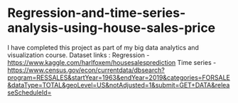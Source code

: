 # Regression-and-time-series-analysis-using-house-sales-price

I have completed this project as part of my big data analytics and visualization course.
Dataset links :
Regression - https://www.kaggle.com/harlfoxem/housesalesprediction
Time series - https://www.census.gov/econ/currentdata/dbsearch?program=RESSALES&startYear=1963&endYear=2019&categories=FORSALE&dataType=TOTAL&geoLevel=US&notAdjusted=1&submit=GET+DATA&releaseScheduleId=
